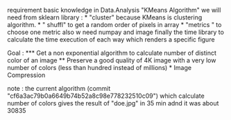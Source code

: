 



requirement basic knowledge in Data.Analysis "KMeans Algorithm" we will need from sklearn library :
			* "cluster" because KMeans is clustering algorithm.
			* " shuffl" to get a random order of pixels in array
			* "metrics " to choose one metric also w need numpay and image finally the time library to calculate the time execution of each way which renders a specific figure


Goal : *** Get a non exponential algorithm to calculate number of distinct color of an image
		** Preserve a good quality of  4K image with a very low number of colors (less than hundred instead of millions)
		* Image Compression

note : the current algorithm (commit "cf6a3ac79b0a6649b74b52a8c98e778232510c09") which calculate number of colors gives the result of "doe.jpg" in 35 min
adnd it was about 30835